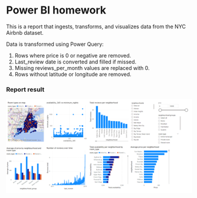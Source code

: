 # Power BI homework

This is a report that ingests, transforms, and visualizes data from the NYC Airbnb dataset.

Data is transformed using Power Query:
1. Rows where price is 0 or negative are removed.
2. Last_review date is converted and filled if missed.
3. Missing reviews_per_month values are replaced with 0.
4. Rows without latitude or longitude are removed.


### Report result
![img.png](img.png)